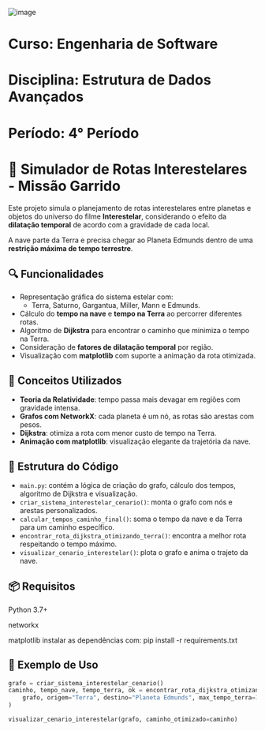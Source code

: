 ![image](https://github.com/yagojardimm/Trab-estrutura-de-dados/assets/134665777/0e4c999d-15b7-4b8a-ac69-aab319ffca37)

# Curso: Engenharia de Software 
# Disciplina: Estrutura de Dados Avançados
# <a href='https://github.com/marciogarridoLaCop'></a>
# Período: 4° Período
  
# 🚀 Simulador de Rotas Interestelares - Missão Garrido

Este projeto simula o planejamento de rotas interestelares entre planetas e objetos do universo do filme **Interestelar**, considerando o efeito da **dilatação temporal** de acordo com a gravidade de cada local.

A nave parte da Terra e precisa chegar ao Planeta Edmunds dentro de uma **restrição máxima de tempo terrestre**.

## 🔍 Funcionalidades

- Representação gráfica do sistema estelar com:
  - Terra, Saturno, Gargantua, Miller, Mann e Edmunds.
- Cálculo do **tempo na nave** e **tempo na Terra** ao percorrer diferentes rotas.
- Algoritmo de **Dijkstra** para encontrar o caminho que minimiza o tempo na Terra.
- Consideração de **fatores de dilatação temporal** por região.
- Visualização com **matplotlib** com suporte a animação da rota otimizada.

## 🧠 Conceitos Utilizados

- **Teoria da Relatividade**: tempo passa mais devagar em regiões com gravidade intensa.
- **Grafos com NetworkX**: cada planeta é um nó, as rotas são arestas com pesos.
- **Dijkstra**: otimiza a rota com menor custo de tempo na Terra.
- **Animação com matplotlib**: visualização elegante da trajetória da nave.

## 📁 Estrutura do Código

- `main.py`: contém a lógica de criação do grafo, cálculo dos tempos, algoritmo de Dijkstra e visualização.
- `criar_sistema_interestelar_cenario()`: monta o grafo com nós e arestas personalizados.
- `calcular_tempos_caminho_final()`: soma o tempo da nave e da Terra para um caminho específico.
- `encontrar_rota_dijkstra_otimizando_terra()`: encontra a melhor rota respeitando o tempo máximo.
- `visualizar_cenario_interestelar()`: plota o grafo e anima o trajeto da nave.
## 📦 Requisitos
Python 3.7+

networkx

matplotlib
instalar as dependências com: pip install -r requirements.txt


## 🧪 Exemplo de Uso

```python
grafo = criar_sistema_interestelar_cenario()
caminho, tempo_nave, tempo_terra, ok = encontrar_rota_dijkstra_otimizando_terra(
    grafo, origem="Terra", destino="Planeta Edmunds", max_tempo_terra=100
)

visualizar_cenario_interestelar(grafo, caminho_otimizado=caminho)

